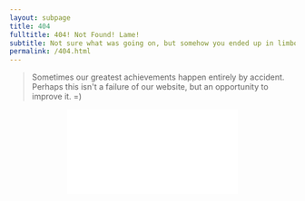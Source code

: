 ```yaml
---
layout: subpage
title: 404
fulltitle: 404! Not Found! Lame!
subtitle: Not sure what was going on, but somehow you ended up in limbo.
permalink: /404.html
---
```


<div class="row">
<div class="col-sm-6 col-md-6">
<blockquote>
<p>Sometimes our greatest achievements happen entirely by accident. Perhaps this isn't a failure of our website, but an opportunity to improve it. =)</p>
</blockquote>
</div>
<div class="col-sm-6 col-md-6">
<center><iframe onload="this.width=this.parent.width;this.height=this.width*16/9;" src="//www.youtube.com/embed/pomivyfuoIg" frameborder="0" allowfullscreen></iframe></center>
</div>
</div>
